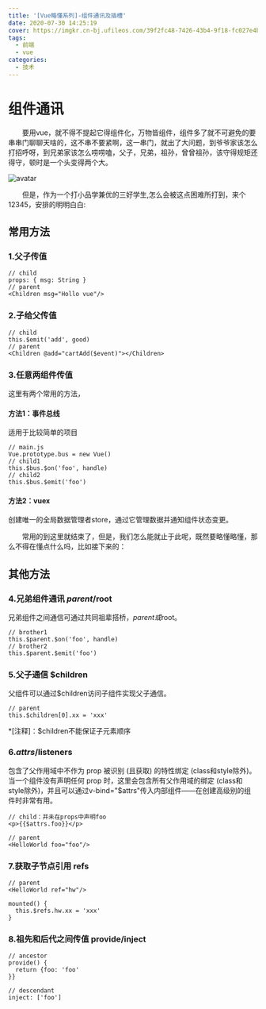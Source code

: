 ```yaml
---
title: '[Vue略懂系列]-组件通讯及插槽'
date: 2020-07-30 14:25:19
cover: https://imgkr.cn-bj.ufileos.com/39f2fc48-7426-43b4-9f18-fc027e4ba52f.jpg
tags:
  - 前端
  - vue
categories:
  - 技术  
---
```


# 组件通讯


　　要用vue，就不得不提起它得组件化，万物皆组件，组件多了就不可避免的要串串门聊聊天啥的，这不串不要紧啊，这一串门，就出了大问题，到爷爷家该怎么打招呼呀，到兄弟家该怎么唠唠嗑，父子，兄弟，祖孙，曾曾祖孙，该守得规矩还得守，顿时是一个头变得两个大。

![avatar](https://imgkr.cn-bj.ufileos.com/c56fb500-b587-480f-8c77-8ee775fe206d.jfif)

　　但是，作为一个打小品学兼优的三好学生,怎么会被这点困难所打到，来个12345，安排的明明白白:

## 常用方法

### 1.父子传值

```
// child
props: { msg: String }
// parent
<Children msg="Hollo vue"/>
```
### 2.子给父传值

```
// child
this.$emit('add', good)
// parent
<Children @add="cartAdd($event)"></Children>
```
### 3.任意两组件传值

这里有两个常用的方法，
#### 方法1：事件总线
适用于比较简单的项目
```
// main.js
Vue.prototype.bus = new Vue()
// child1
this.$bus.$on('foo', handle) 
// child2
this.$bus.$emit('foo')

```

#### 方法2：vuex

创建唯一的全局数据管理者store，通过它管理数据并通知组件状态变更。

　　常用的到这里就结束了，但是，我们怎么能就止于此呢，既然要略懂略懂，那么不得在懂点什么吗，比如接下来的：

## 其他方法
### 4.兄弟组件通讯 $parent/$root

兄弟组件之间通信可通过共同祖辈搭桥，$parent或$root。
```
// brother1
this.$parent.$on('foo', handle) 
// brother2
this.$parent.$emit('foo')

```
### 5.父子通信 $children
父组件可以通过$children访问子组件实现父子通信。
```
// parent
this.$children[0].xx = 'xxx'
```
*[注释]：$children不能保证子元素顺序

### 6.$attrs/$listeners
包含了父作用域中不作为 prop 被识别 (且获取) 的特性绑定 (class和style除外)。当一个组件没有声明任何 prop 时，这里会包含所有父作用域的绑定 (class和style除外)，并且可以通过v-bind="$attrs"传入内部组件——在创建高级别的组件时非常有用。
```
// child：并未在props中声明foo
<p>{{$attrs.foo}}</p>

// parent
<HelloWorld foo="foo"/>
```
### 7.获取子节点引用 refs
```
// parent
<HelloWorld ref="hw"/>

mounted() {  
  this.$refs.hw.xx = 'xxx'
}

```
### 8.祖先和后代之间传值 provide/inject
```
// ancestor
provide() {
  return {foo: 'foo'
}}

// descendant
inject: ['foo']
```